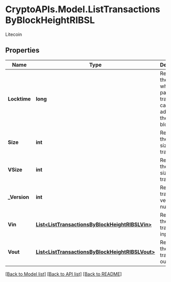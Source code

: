 # CryptoAPIs.Model.ListTransactionsByBlockHeightRIBSL
Litecoin

## Properties

Name | Type | Description | Notes
------------ | ------------- | ------------- | -------------
**Locktime** | **long** | Represents the time at which a particular transaction can be added to the blockchain. | 
**Size** | **int** | Represents the total size of this transaction. | 
**VSize** | **int** | Represents the virtual size of this transaction. | 
**_Version** | **int** | Represents transaction version number. | 
**Vin** | [**List&lt;ListTransactionsByBlockHeightRIBSLVin&gt;**](ListTransactionsByBlockHeightRIBSLVin.md) | Represents the transaction inputs. | 
**Vout** | [**List&lt;ListTransactionsByBlockHeightRIBSLVout&gt;**](ListTransactionsByBlockHeightRIBSLVout.md) | Represents the transaction outputs. | 

[[Back to Model list]](../README.md#documentation-for-models) [[Back to API list]](../README.md#documentation-for-api-endpoints) [[Back to README]](../README.md)

